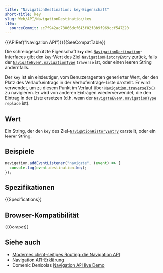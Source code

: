```yaml
---
title: "NavigationDestination: key-Eigenschaft"
short-title: key
slug: Web/API/NavigationDestination/key
l10n:
  sourceCommit: ac7f942ac73066dcf643f02f8b9f969ccf547220
---
```


{{APIRef("Navigation API")}}{{SeeCompatTable}}

Die schreibgeschützte Eigenschaft **`key`** des [`NavigationDestination`](/de/docs/Web/API/NavigationDestination)-Interfaces gibt den [`key`](/de/docs/Web/API/NavigationHistoryEntry/key)-Wert des Ziel-[`NavigationHistoryEntry`](/de/docs/Web/API/NavigationHistoryEntry) zurück, falls der [`NavigateEvent.navigationType`](/de/docs/Web/API/NavigateEvent/navigationType) `traverse` ist, oder einen leeren String andernfalls.

Der `key` ist ein eindeutiger, vom Benutzeragenten generierter Wert, der den Platz des Verlaufseintrags in der Verlaufeinträge-Liste darstellt. Er wird verwendet, um zu diesem Punkt im Verlauf über [`Navigation.traverseTo()`](/de/docs/Web/API/Navigation/traverseTo) zu navigieren. Er wird von anderen Einträgen wiederverwendet, die den Eintrag in der Liste ersetzen (d.h. wenn der [`NavigateEvent.navigationType`](/de/docs/Web/API/NavigateEvent/navigationType) `replace` ist).

## Wert

Ein String, der den `key` des Ziel-[`NavigationHistoryEntry`](/de/docs/Web/API/NavigationHistoryEntry) darstellt, oder ein leerer String.

## Beispiele

```js
navigation.addEventListener("navigate", (event) => {
  console.log(event.destination.key);
});
```

## Spezifikationen

{{Specifications}}

## Browser-Kompatibilität

{{Compat}}

## Siehe auch

- [Modernes client-seitiges Routing: die Navigation API](https://developer.chrome.com/docs/web-platform/navigation-api/)
- [Navigation API-Erklärung](https://github.com/WICG/navigation-api/blob/main/README.md)
- Domenic Denicolas [Navigation API live Demo](https://gigantic-honored-octagon.glitch.me/)
